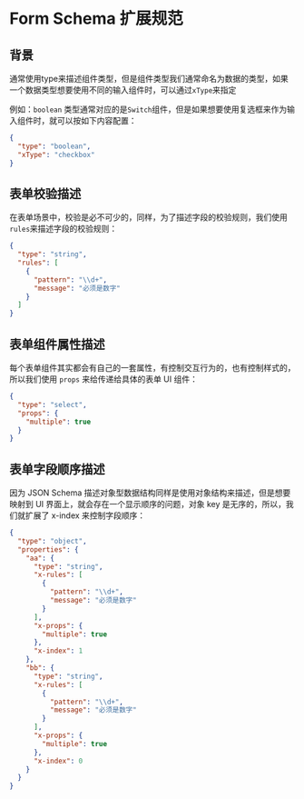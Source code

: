 # Form Schema 扩展规范
## 背景
通常使用type来描述组件类型，但是组件类型我们通常命名为数据的类型，如果一个数据类型想要使用不同的输入组件时，可以通过<code>xType</code>来指定

例如：<code>boolean</code> 类型通常对应的是<code>Switch</code>组件，但是如果想要使用复选框来作为输入组件时，就可以按如下内容配置：

```json
{
  "type": "boolean",
  "xType": "checkbox"
}
```
## 表单校验描述
在表单场景中，校验是必不可少的，同样，为了描述字段的校验规则，我们使用<code>rules</code>来描述字段的校验规则：

```json
{
  "type": "string",
  "rules": [
    {
      "pattern": "\\d+",
      "message": "必须是数字"
    }
  ]
}
```
## 表单组件属性描述
每个表单组件其实都会有自己的一套属性，有控制交互行为的，也有控制样式的，所以我们使用 <code>props</code> 来给传递给具体的表单 UI 组件：
```json
{
  "type": "select",
  "props": {
    "multiple": true
  }
}
```
## 表单字段顺序描述
因为 JSON Schema 描述对象型数据结构同样是使用对象结构来描述，但是想要映射到 UI 界面上，就会存在一个显示顺序的问题，对象 key 是无序的，所以，我们就扩展了 x-index 来控制字段顺序：
```json
{
  "type": "object",
  "properties": {
    "aa": {
      "type": "string",
      "x-rules": [
        {
          "pattern": "\\d+",
          "message": "必须是数字"
        }
      ],
      "x-props": {
        "multiple": true
      },
      "x-index": 1
    },
    "bb": {
      "type": "string",
      "x-rules": [
        {
          "pattern": "\\d+",
          "message": "必须是数字"
        }
      ],
      "x-props": {
        "multiple": true
      },
      "x-index": 0
    }
  }
}
```
